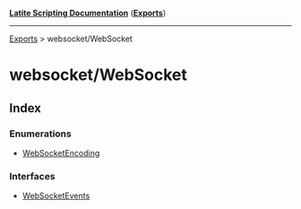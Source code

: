 [**Latite Scripting Documentation**](../README.md) ([**Exports**](../exports.md))

---

[Exports](../exports.md) > websocket/WebSocket

# websocket/WebSocket

## Index

### Enumerations

- [WebSocketEncoding](enumerations/enumeration.WebSocketEncoding.md)

### Interfaces

- [WebSocketEvents](interfaces/interface.WebSocketEvents.md)
